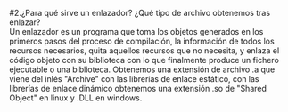 #2.¿Para qué sirve un enlazador? ¿Qué tipo de archivo obtenemos tras enlazar?	
Un enlazador es un programa que toma los objetos generados en los primeros pasos del proceso de compilación, la información de todos los recursos necesarios, quita aquellos recursos que no necesita, y enlaza el código objeto con su biblioteca con lo que finalmente produce un fichero ejecutable o una biblioteca. 
Obtenemos una extensión de archivo .a que viene del inlés "Archive" con las librerías de enlace estático, con las librerías de enlace dinámico obtenemos una extensión .so de "Shared Object" en linux y .DLL en windows.
